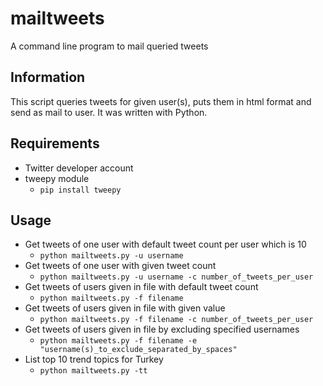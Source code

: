mailtweets
============

A command line program to mail queried tweets

Information
-----------

This script queries tweets for given user(s), puts them in html format and send as mail to user. It was written with Python.

Requirements
------------

* Twitter developer account
* tweepy module
    * `pip install tweepy`

Usage
-----

* Get tweets of one user with default tweet count per user which is 10
    * `python mailtweets.py -u username`
* Get tweets of one user with given tweet count
    * `python mailtweets.py -u username -c number_of_tweets_per_user`
* Get tweets of users given in file with default tweet count
    * `python mailtweets.py -f filename`
* Get tweets of users given in file with given value
    * `python mailtweets.py -f filename -c number_of_tweets_per_user`
* Get tweets of users given in file by excluding specified usernames
    * `python mailtweets.py -f filename -e "username(s)_to_exclude_separated_by_spaces"`
* List top 10 trend topics for Turkey
    * `python mailtweets.py -tt`
